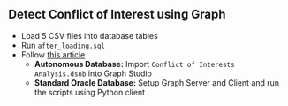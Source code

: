 ## Detect Conflict of Interest using Graph

- Load 5 CSV files into database tables
- Run `after_loading.sql`
- Follow [this article](https://ryotayamanaka.medium.com/303fdc8ccb5a)
  - **Autonomous Database:** Import `Conflict of Interests Analysis.dsnb` into Graph Studio
  - **Standard Oracle Database:** Setup Graph Server and Client and run the scripts using Python client
